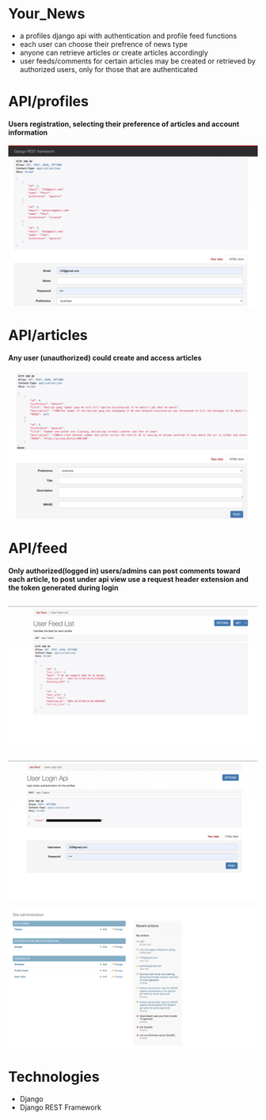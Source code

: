 # Your_News

- a profiles django api with authentication and profile feed functions
- each user can choose their prefrence of news type
- anyone can retrieve articles or create articles accordingly
- user feeds/comments for certain articles may be created or retrieved by authorized users, only for those that are authenticated

# API/profiles
#### Users registration, selecting their preference of articles and account information
![profiles](/instances/profiles.png)

# API/articles
#### Any user (unauthorized) could create and access articles
![articles](/instances/articles.png)

# API/feed
#### Only authorized(logged in) users/admins can post comments toward each article, to post under api view use a request header extension and the token generated during login
![articles](/instances/feed.png)
-------------------------------
![login](instances/login.png)
-------------------------------
![admin](/instances/admin.png)

# Technologies
- Django
- Django REST Framework




